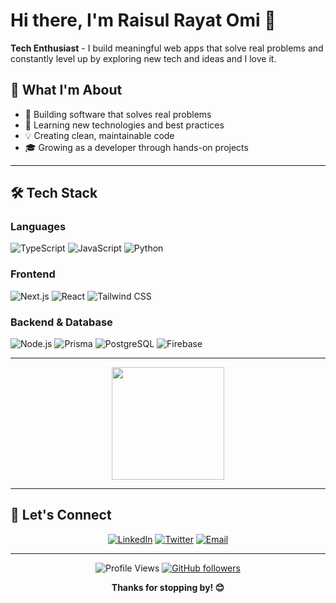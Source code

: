 # Hi there, I'm Raisul Rayat Omi 👋



**Tech Enthusiast** - I build meaningful web apps that solve real problems and constantly level up by exploring new tech and ideas and I love it.

## 🌟 What I'm About

- 🎯 Building software that solves real problems
- 🚀 Learning new technologies and best practices
- 💡 Creating clean, maintainable code
- 🎓 Growing as a developer through hands-on projects

---

## 🛠️ Tech Stack

### **Languages**
![TypeScript](https://img.shields.io/badge/TypeScript-3178C6?style=flat-square&logo=typescript&logoColor=white)
![JavaScript](https://img.shields.io/badge/JavaScript-F7DF1E?style=flat-square&logo=javascript&logoColor=black)
![Python](https://img.shields.io/badge/Python-F7DF1E?style=flat-square&logo=python&logoColor=blue)

### **Frontend**
![Next.js](https://img.shields.io/badge/Next.js-000000?style=flat-square&logo=next.js&logoColor=white)
![React](https://img.shields.io/badge/React-61DAFB?style=flat-square&logo=react&logoColor=black)
![Tailwind CSS](https://img.shields.io/badge/Tailwind-06B6D4?style=flat-square&logo=tailwind-css&logoColor=white)

### **Backend & Database**
![Node.js](https://img.shields.io/badge/Node.js-339933?style=flat-square&logo=node.js&logoColor=white)
![Prisma](https://img.shields.io/badge/Prisma-2D3748?style=flat-square&logo=Prisma&logoColor=white)
![PostgreSQL](https://img.shields.io/badge/PostgreSQL-4169E1?style=flat-square&logo=postgresql&logoColor=white)
![Firebase](https://img.shields.io/badge/Firebase-FFCA28?style=flat-square&logo=Firebase&logoColor=black)

---

<div align="center">
  <img height="180em" src="https://github-readme-stats.vercel.app/api/top-langs/?username=Rayat-7&layout=compact&langs_count=7&theme=tokyo&border_radius=10"/>
</div>

---

## 🤝 Let's Connect

<div align="center">

[![LinkedIn](https://img.shields.io/badge/LinkedIn-0A66C2?style=flat-square&logo=linkedin&logoColor=white)](your-linkedin-url)
[![Twitter](https://img.shields.io/badge/Twitter-1DA1F2?style=flat-square&logo=twitter&logoColor=white)](your-twitter-url)
[![Email](https://img.shields.io/badge/Email-EA4335?style=flat-square&logo=gmail&logoColor=white)](mailto:your-email@example.com)

</div>

---

<div align="center">

![Profile Views](https://komarev.com/ghpvc/?username=Rayat-7&label=Profile%20views&color=64748b&style=flat-square)
[![GitHub followers](https://img.shields.io/github/followers/Rayat-7?label=Follow&style=social)](https://github.com/Rayat-7)

**Thanks for stopping by! 😊**

</div>
